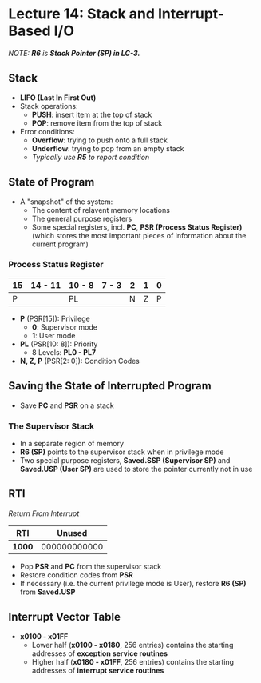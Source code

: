 # Lecture 14: Stack and Interrupt-Based I/O

_NOTE: **R6** is **Stack Pointer (SP) in LC-3.**_

## Stack

- **LIFO (Last In First Out)**
- Stack operations:
  - **PUSH**: insert item at the top of stack
  - **POP**: remove item from the top of stack
- Error conditions:
  - **Overflow**: trying to push onto a full stack
  - **Underflow**: trying to pop from an empty stack
  - _Typically use **R5** to report condition_

## State of Program

- A "snapshot" of the system:
  - The content of relavent memory locations
  - The general purpose registers
  - Some special registers, incl. **PC**, **PSR (Process Status Register)** (which stores the most important pieces of information about the current program)

### Process Status Register

| 15 | 14 - 11 | 10 - 8 | 7 - 3 | 2 | 1 | 0 |
| -- | ------- | ------ | ----- | - | - | - |
| P  |         | PL     |       | N | Z | P |

- **P** (PSR[15]): Privilege
  - **0**: Supervisor mode
  - **1**: User mode
- **PL** (PSR[10: 8]): Priority
  - 8 Levels: **PL0 - PL7**
- **N, Z, P** (PSR[2: 0]): Condition Codes

## Saving the State of Interrupted Program

- Save **PC** and **PSR** on a stack

### The Supervisor Stack

- In a separate region of memory
- **R6 (SP)** points to the supervisor stack when in privilege mode
- Two special purpose registers, **Saved.SSP (Supervisor SP)** and **Saved.USP (User SP)** are used to store the pointer currently not in use

## RTI

_Return From Interrupt_

| RTI      | Unused       |
| -------- | ------------ |
| **1000** | 000000000000 |

- Pop **PSR** and **PC** from the supervisor stack
- Restore condition codes from **PSR**
- If necessary (i.e. the current privilege mode is User), restore **R6 (SP)** from **Saved.USP**

## Interrupt Vector Table

- **x0100 - x01FF**
  - Lower half (**x0100 - x0180**, 256 entries) contains the starting addresses of **exception service routines**
  - Higher half (**x0180 - x01FF**, 256 entries) contains the starting addresses of **interrupt service routines**
